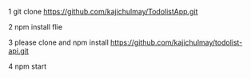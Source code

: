 1 git clone https://github.com/kajichulmay/TodolistApp.git

2 npm install flie

3 please clone and npm install https://github.com/kajichulmay/todolist-api.git

4 npm start
